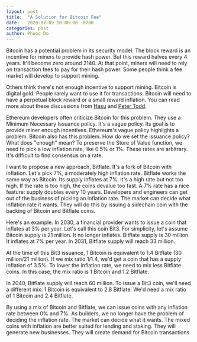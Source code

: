 ```yaml
---
layout: post
title:  "A Solution for Bitcoin Fee"
date:   2020-07-09 10:00:00 -0700
categories: post
author: Phuoc Do
---
```


Bitcoin has a potential problem in its security model. The block reward is an incentive for miners to provide hash power. But this reward halves every 4 years. It'll become zero around 2140. At that point, miners will need to rely on transaction fees to pay for their hash power. Some people think a fee market will develop to support mining.

Others think there's not enough incentive to support mining. Bitcoin is digital gold. People rarely want to use it for transactions. Bitcoin will need to have a perpetual block reward or a small reward inflation. You can read more about these discussions from [Hasu](https://medium.com/@hasufly/research-paper-a-model-for-bitcoins-security-and-the-declining-block-subsidy-11a21f600e33) and [Peter Todd](https://twitter.com/peterktodd/status/1231631295282843648).

Ethereum developers often criticize Bitcoin for this problem. They use a Minimum Necessary Issuance policy. It's a vague policy. Its goal is to provide miner enough incentives. Ethereum's vague policy highlights a problem. Bitcoin also has this problem. How do we set the issuance policy? What does "enough" mean? To preserve the Store of Value function, we need to pick a low inflation rate, like 0.5% or 1%. These rates are arbitrary. It's difficult to find consensus on a rate.

I want to propose a new approach, Bitflate. It's a fork of Bitcoin with inflation. Let's pick 7%, a moderately high inflation rate. Bitflate works the same way as Bitcoin. Its supply inflates at 7%. It's a high rate but not too high. If the rate is too high, the coins devalue too fast. A 7% rate has a nice feature: supply doubles every 10 years. Developers and engineers can get out of the business of picking an inflation rate. The market can decide what inflation rate it wants. They will do this by issuing a sidechain coin with the backing of Bitcoin and Bitflate coins.

Here's an example. In 2030, a financial provider wants to issue a coin that inflates at 3% per year. Let's call this coin Bit3. For simplicity, let's assume Bitcoin supply is 21 million. It no longer inflates. Bitflate supply is 30 million. It inflates at 7% per year. In 2031, Bitflate supply will reach 33 million.

At the time of this Bit3 issuance, 1 Bitcoin is equivalent to 1.4 Bitflate (30 million/21 million). If we mix ratio 1/1.4, we'd get a coin that has a supply inflation of 3.5%. To lower the inflation rate, we need to mix less Bitflate coins. In this case, the mix ratio is 1 Bitcoin and 1.2 Bitflate.

In 2040, Bitflate supply will reach 60 million. To issue a Bit3 coin, we'll need a different mix. 1 Bitcoin is equivalent to 2.8 Bitflate. We'd need a mix ratio of 1 Bitcoin and 2.4 Bitflate.

By using a mix of Bitcoin and Bitflate, we can issue coins with any inflation rate between 0% and 7%. As builders, we no longer have the problem of deciding the inflation rate. The market can decide what it wants. The mixed coins with inflation are better suited for lending and staking. They will generate new businesses. They will create demand for Bitcoin transactions.